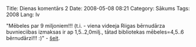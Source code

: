 Title: Dienas komentārs 2
Date: 2008-05-08 08:21
Category: Sākums
Tags: 2008
Lang: lv

"Mēbeles par 9 miljoniem!!! (t.i. - viena videeja Riigas bērnudārza buvnieciibas izmaksas ir ap 1,5..2,0milj., tātad bibliotekas mēbeles=4,5..6 bērnudārzi!!! :)" - [šeit](http://www.db.lv/Default2.aspx?ArticleID=1ee7229c-2960-4238-b7d4-e09ab6d87068&amp;readcomment=1#comment).
